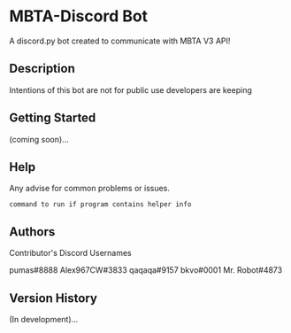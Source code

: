 # MBTA-Discord Bot

A discord.py bot created to communicate with MBTA V3 API!

## Description

Intentions of this bot are not for public use developers are keeping 

## Getting Started
(coming soon)...

## Help

Any advise for common problems or issues.
```
command to run if program contains helper info
```

## Authors

Contributor's Discord Usernames

pumas#8888
Alex967CW#3833
qaqaqa#9157
bkvo#0001
Mr. Robot#4873


## Version History

(In development)...


